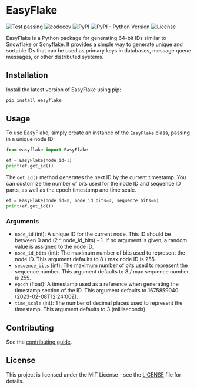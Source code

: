# EasyFlake

[![Test passing](https://github.com/tsuperis/easyflake/actions/workflows/test.yml/badge.svg)](https://github.com/tsuperis/easyflake/actions/workflows/test.yml)
[![codecov](https://codecov.io/gh/tsuperis/easyflake/branch/main/graph/badge.svg?token=3TIHGMYN1G)](https://codecov.io/gh/tsuperis/easyflake)
![PyPI](https://img.shields.io/pypi/v/easyflake)
![PyPI - Python Version](https://img.shields.io/pypi/pyversions/easyflake)
[![License](https://img.shields.io/github/license/tsuperis/easyflake)](https://github.com/tsuperis/easyflake/blob/main/LICENSE)

EasyFlake is a Python package for generating 64-bit IDs similar to Snowflake or Sonyflake. It provides a simple way to generate unique and sortable IDs that can be used as primary keys in databases, message queue messages, or other distributed systems.

## Installation

Install the latest version of EasyFlake using pip:

```bash
pip install easyflake
```

## Usage

To use EasyFlake, simply create an instance of the `EasyFlake` class, passing in a unique node ID:

```python
from easyflake import EasyFlake

ef = EasyFlake(node_id=1)
print(ef.get_id())
```

The `get_id()` method generates the next ID by the current timestamp. You can customize the number of bits used for the node ID and sequence ID parts, as well as the epoch timestamp and time scale.

```python
ef = EasyFlake(node_id=0, node_id_bits=4, sequence_bits=6)
print(ef.get_id())
```

### Arguments

* `node_id` (int): A unique ID for the current node. This ID should be between 0 and (2 ^ node_id_bits) - 1. If no argument is given, a random value is assigned to the node ID.
* `node_id_bits` (int): The maximum number of bits used to represent the node ID. This argument defaults to 8 / max node ID is 255.
* `sequence_bits` (int): The maximum number of bits used to represent the sequence number. This argument defaults to 8 / max sequence number is 255.
* `epoch` (float): A timestamp used as a reference when generating the timestamp section of the ID. This argument defaults to 1675859040 (2023-02-08T12:24:00Z).
* `time_scale` (int): The number of decimal places used to represent the timestamp. This argument defaults to 3 (milliseconds).

## Contributing

See the [contributing guide](https://github.com/tsuperis/easyflake/blob/main/CONTRIBUTING.md).

## License

This project is licensed under the MIT License - see the [LICENSE](https://github.com/tsuperis/easyflake/blob/main/LICENSE) file for details.
